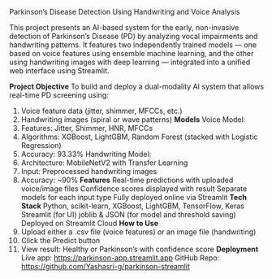 Parkinson’s Disease Detection Using Handwriting and Voice Analysis

This project presents an AI-based system for the early, non-invasive detection of Parkinson’s Disease (PD) by analyzing vocal impairments and handwriting patterns. It features two independently trained models — one based on voice features using ensemble machine learning, and the other using handwriting images with deep learning — integrated into a unified web interface using Streamlit.

**Project Objective**
To build and deploy a dual-modality AI system that allows real-time PD screening using:
1. Voice feature data (jitter, shimmer, MFCCs, etc.)
2. Handwriting images (spiral or wave patterns)
**Models**
Voice Model:
1. Features: Jitter, Shimmer, HNR, MFCCs
2. Algorithms: XGBoost, LightGBM, Random Forest (stacked with Logistic Regression)
3. Accuracy: 93.33%
Handwriting Model:
1. Architecture: MobileNetV2 with Transfer Learning
2. Input: Preprocessed handwriting images
3. Accuracy: ~90%
**Features**
Real-time predictions with uploaded voice/image files
Confidence scores displayed with result
Separate models for each input type
Fully deployed online via Streamlit
**Tech Stack**
Python, scikit-learn, XGBoost, LightGBM, TensorFlow, Keras
Streamlit (for UI)
joblib & JSON (for model and threshold saving)
Deployed on Streamlit Cloud
**How to Use**
1. Upload either a .csv file (voice features) or an image file (handwriting)
2. Click the Predict button
3. View result: Healthy or Parkinson’s with confidence score
**Deployment**
Live app: https://parkinson-app.streamlit.app
GitHub Repo: https://github.com/Yashasri-g/parkinson-streamlit
